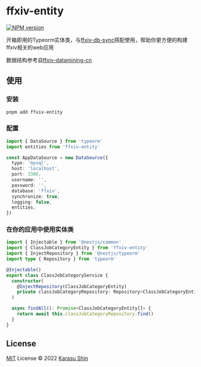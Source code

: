 # ffxiv-entity

[![NPM version](https://img.shields.io/npm/v/ffxiv-entity?color=a1b858&label=)](https://www.npmjs.com/package/ffxiv-entity)

开箱即用的Typeorm实体类，与[ffxiv-db-sync](https://github.com/KarasuShin/ffxiv-db-sync)搭配使用，帮助你更方便的构建ffxiv相关的web应用

数据结构参考自[ffxiv-datamining-cn](https://github.com/thewakingsands/ffxiv-datamining-cn)

## 使用

### 安装
```bash
pnpm add ffxiv-entity
```

### 配置
```typescript
import { DataSource } from 'typeorm'
import entities from 'ffxiv-entity'

const AppDataSource = new DataSource({
  type: 'mysql',
  host: 'localhost',
  port: 3306,
  username: '',
  password: '',
  database: 'ffxiv',
  synchronize: true,
  logging: false,
  entities,
})
```

### 在你的应用中使用实体类

``` typescript
import { Injectable } from '@nestjs/common'
import { ClassJobCategoryEntity } from 'ffxiv-entity'
import { InjectRepository } from '@nestjs/typeorm'
import type { Repository } from 'typeorm'

@Injectable()
export class ClassJobCategoryService {
  constructor(
    @InjectRepository(ClassJobCategoryEntity)
    private classJobCategoryRepository: Repository<ClassJobCategoryEntity>,
  )

  async findAll(): Promise<ClassJobCategoryEntity[]> {
    return await this.classJobCategoryRepository.find()
  }
}


```

## License

[MIT](./LICENSE) License © 2022 [Karasu Shin](https://github.com/KarasuShin)
